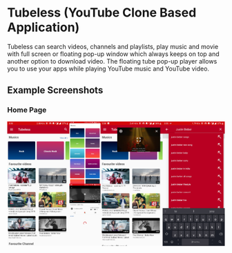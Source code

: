 # Tubeless (YouTube Clone Based Application)
Tubeless can search videos, channels and playlists, play music and movie with full screen or floating pop-up window which always keeps on top and another option to download video. 
The floating tube pop-up player allows you to use your apps while playing YouTube music and YouTube video.

## Example Screenshots

### Home Page
<img src="/tubeless_screenshot.png" alt="Home Page" >